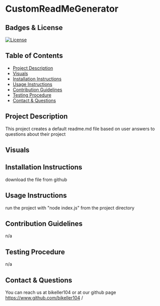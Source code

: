 # CustomReadMeGenerator

## Badges & License
[![License](https://img.shields.io/badge/License-GPL-green.svg)](https://www.gnu.org/licenses/gpl-3.0.en.html)

## Table of Contents

- [Project Description](#project-description)
- [Visuals](#visuals)
- [Installation Instructions](#installation-instructions)
- [Usage Instructions](#usage-instructions)
- [Contribution Guidelines](#contribution-guidelines)
- [Testing Procedure](#testing-procedure)
- [Contact & Questions](#contact--questions)

## Project Description
This project creates a default readme.md file based on user answers to questions about their project

## Visuals


## Installation Instructions
download the file from github

## Usage Instructions
run the project with "node index.js" from the project directory

## Contribution Guidelines
n/a
## Testing Procedure
n/a


## Contact & Questions
You can reach us at bikeller104 or
at our github page https://www.github.com/bikeller104	/

